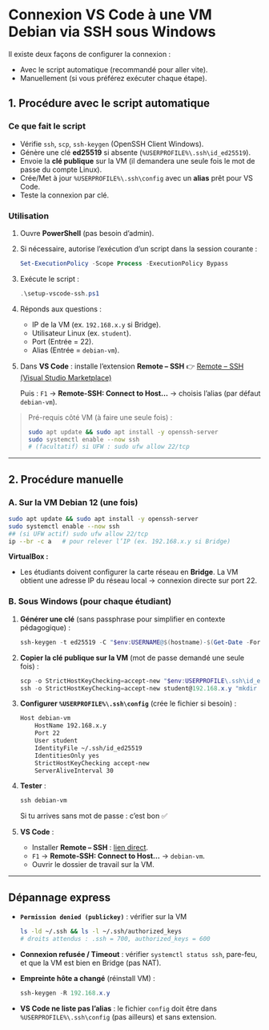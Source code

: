 # Connexion VS Code à une VM Debian via SSH sous Windows

Il existe deux façons de configurer la connexion :

- Avec le script automatique (recommandé pour aller vite).
- Manuellement (si vous préférez exécuter chaque étape).

## 1. Procédure avec le script automatique

### Ce que fait le script

- Vérifie `ssh`, `scp`, `ssh-keygen` (OpenSSH Client Windows).
- Génère une clé **ed25519** si absente (`%USERPROFILE%\.ssh\id_ed25519`).
- Envoie la **clé publique** sur la VM (il demandera une seule fois le mot de passe du compte Linux).
- Crée/Met à jour `%USERPROFILE%\.ssh\config` avec un **alias** prêt pour VS Code.
- Teste la connexion par clé.

### Utilisation

1. Ouvre **PowerShell** (pas besoin d’admin).

2. Si nécessaire, autorise l’exécution d’un script dans la session courante :

   ```powershell
   Set-ExecutionPolicy -Scope Process -ExecutionPolicy Bypass
   ```

3. Exécute le script :

   ```powershell
   .\setup-vscode-ssh.ps1
   ```

4. Réponds aux questions :

   - IP de la VM (ex. `192.168.x.y` si Bridge).
   - Utilisateur Linux (ex. `student`).
   - Port (Entrée = 22).
   - Alias (Entrée = `debian-vm`).

5. Dans **VS Code** : installe l’extension **Remote – SSH**
   👉 [Remote – SSH (Visual Studio Marketplace)](https://marketplace.visualstudio.com/items?itemName=ms-vscode-remote.remote-ssh)

   Puis : `F1` → **Remote-SSH: Connect to Host…** → choisis l’alias (par défaut `debian-vm`).

> Pré-requis côté VM (à faire une seule fois) :
>
> ```bash
> sudo apt update && sudo apt install -y openssh-server
> sudo systemctl enable --now ssh
> # (facultatif) si UFW : sudo ufw allow 22/tcp
> ```

---

## 2. Procédure manuelle

### A. Sur la VM Debian 12 (une fois)

```bash
sudo apt update && sudo apt install -y openssh-server
sudo systemctl enable --now ssh
## (si UFW actif) sudo ufw allow 22/tcp
ip --br -c a   # pour relever l’IP (ex. 192.168.x.y si Bridge)
```

**VirtualBox :**

- Les étudiants doivent configurer la carte réseau en **Bridge**.
  La VM obtient une adresse IP du réseau local → connexion directe sur port 22.

### B. Sous Windows (pour chaque étudiant)

1. **Générer une clé** (sans passphrase pour simplifier en contexte pédagogique) :

   ```powershell
   ssh-keygen -t ed25519 -C "$env:USERNAME@$(hostname)-$(Get-Date -Format yyyyMMddHHmmss)" -f "$env:USERPROFILE\.ssh\id_ed25519" -N ""
   ```

2. **Copier la clé publique sur la VM** (mot de passe demandé une seule fois) :

   ```powershell
   scp -o StrictHostKeyChecking=accept-new "$env:USERPROFILE\.ssh\id_ed25519.pub" student@192.168.x.y:/tmp/key.pub
   ssh -o StrictHostKeyChecking=accept-new student@192.168.x.y "mkdir -p ~/.ssh && chmod 700 ~/.ssh; touch ~/.ssh/authorized_keys && chmod 600 ~/.ssh/authorized_keys; cat /tmp/key.pub >> ~/.ssh/authorized_keys; sort -u ~/.ssh/authorized_keys -o ~/.ssh/authorized_keys; rm /tmp/key.pub"
   ```

3. **Configurer `%USERPROFILE%\.ssh\config`** (crée le fichier si besoin) :

   ```default
   Host debian-vm
       HostName 192.168.x.y
       Port 22
       User student
       IdentityFile ~/.ssh/id_ed25519
       IdentitiesOnly yes
       StrictHostKeyChecking accept-new
       ServerAliveInterval 30
   ```

4. **Tester** :

   ```powershell
   ssh debian-vm
   ```

   Si tu arrives sans mot de passe : c’est bon ✅

5. **VS Code** :

   - Installer **Remote – SSH** : [lien direct](https://marketplace.visualstudio.com/items?itemName=ms-vscode-remote.remote-ssh).
   - `F1` → **Remote-SSH: Connect to Host…** → `debian-vm`.
   - Ouvrir le dossier de travail sur la VM.

---

## Dépannage express

- **`Permission denied (publickey)`** : vérifier sur la VM

  ```bash
  ls -ld ~/.ssh && ls -l ~/.ssh/authorized_keys
  # droits attendus : .ssh = 700, authorized_keys = 600
  ```

- **Connexion refusée / Timeout** : vérifier `systemctl status ssh`, pare-feu, et que la VM est bien en Bridge (pas NAT).

- **Empreinte hôte a changé** (réinstall VM) :

  ```powershell
  ssh-keygen -R 192.168.x.y
  ```

- **VS Code ne liste pas l’alias** : le fichier `config` doit être dans `%USERPROFILE%\.ssh\config` (pas ailleurs) et sans extension.
